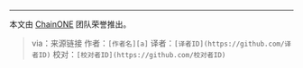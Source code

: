 
---

本文由 [ChainONE](https://chainone.xyz) 团队荣誉推出。

> via：来源链接
> 作者：`[作者名][a]`
> 译者：`[译者ID](https://github.com/译者ID)`
> 校对：`[校对者ID](https://github.com/校对者ID)`

[a]:作者链接
[1]:文内链接
[2]:
[3]:
[4]:
[5]:
[6]:
[7]:
[8]:
[9]:
